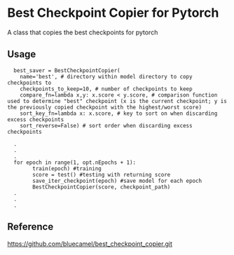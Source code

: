 # Best Checkpoint Copier for Pytorch
A class that copies the best checkpoints for pytorch
## Usage
```
  best_saver = BestCheckpointCopier(
    name='best', # directory within model directory to copy checkpoints to
    checkpoints_to_keep=10, # number of checkpoints to keep
    compare_fn=lambda x,y: x.score < y.score, # comparison function used to determine "best" checkpoint (x is the current checkpoint; y is the previously copied checkpoint with the highest/worst score)
    sort_key_fn=lambda x: x.score, # key to sort on when discarding excess checkpoints
    sort_reverse=False) # sort order when discarding excess checkpoints
  
  .
  .
  .
  for epoch in range(1, opt.nEpochs + 1):
        train(epoch) #training
        score = test() #testing with returning score
        save_iter_checkpoint(epoch) #save model for each epoch
        BestCheckpointCopier(score, checkpoint_path)
  .
  .
  .
```
## Reference
https://github.com/bluecamel/best_checkpoint_copier.git
